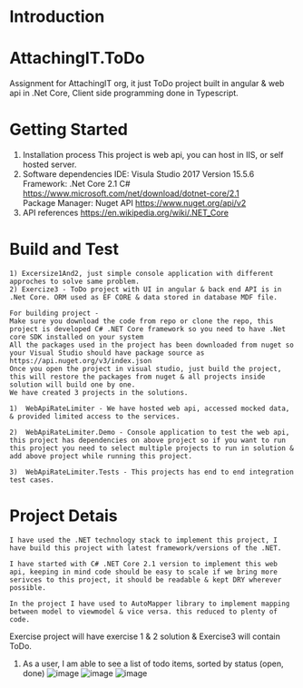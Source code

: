 
# Introduction
# AttachingIT.ToDo
Assignment for AttachingIT org, it just ToDo project built in angular & web api in .Net Core, Client side programming done in Typescript.

# Getting Started
1.  Installation process
    This project is web api, you can host in IIS, or self hosted server.
2.  Software dependencies
    IDE: Visula Studio 2017 Version 15.5.6 <br>
    Framework: .Net Core 2.1 C# https://www.microsoft.com/net/download/dotnet-core/2.1<br>
    Package Manager: Nuget API https://www.nuget.org/api/v2
3.  API references
    https://en.wikipedia.org/wiki/.NET_Core


# Build and Test
    1) Excersize1And2, just simple console application with different approches to solve same problem.
    2) Exercize3 - ToDo project with UI in angular & back end API is in .Net Core. ORM used as EF CORE & data stored in database MDF file.
    
    For building project -
    Make sure you download the code from repo or clone the repo, this project is developed C# .NET Core framework so you need to have .Net core SDK installed on your system
    All the packages used in the project has been downloaded from nuget so your Visual Studio should have package source as https://api.nuget.org/v3/index.json
    Once you open the project in visual studio, just build the project, this will restore the packages from nuget & all projects inside solution will build one by one.
    We have created 3 projects in the solutions.

    1)  WebApiRateLimiter - We have hosted web api, accessed mocked data, & provided limited access to the services.

    2)  WebApiRateLimiter.Demo - Console application to test the web api, this project has dependencies on above project so if you want to run this project you need to select multiple projects to run in solution & add above project while running this project.

    3)  WebApiRateLimiter.Tests - This projects has end to end integration test cases.

# Project Detais
    I have used the .NET technology stack to implement this project, I have build this project with latest framework/versions of the .NET.
    
    I have started with C# .NET Core 2.1 version to implement this web api, keeping in mind code should be easy to scale if we bring more serivces to this project, it should be readable & kept DRY wherever possible.
    
    In the project I have used to AutoMapper library to implement mapping between model to viewmodel & vice versa. this reduced to plenty of code.

Exercise project will have exercise 1 & 2 solution & Exercise3 will contain ToDo.

1) As a user, I am able to see a list of todo items, sorted by status (open, done)
![image](https://user-images.githubusercontent.com/42713827/48495759-ad78b280-e856-11e8-9b6b-305d7f359afe.png)
![image](https://user-images.githubusercontent.com/42713827/48495759-ad78b280-e856-11e8-9b6b-305d7f359afe.png)
![image](https://user-images.githubusercontent.com/42713827/48495837-ce410800-e856-11e8-9302-bc9e21d7a5eb.png)
